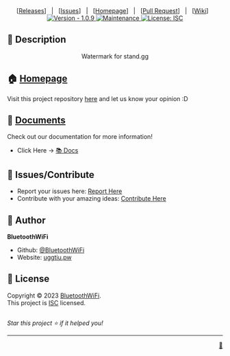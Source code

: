 
<div align="center">
[<a href='https://github.com/IMXNOOBX/readme-generator/releases'>Releases</a>]&nbsp;&nbsp;&nbsp;|&nbsp;&nbsp;&nbsp;[<a href='https://github.com/IMXNOOBX/readme-generator/issues'>Issues</a>]&nbsp;&nbsp;&nbsp;|&nbsp;&nbsp;&nbsp;[<a href='https://github.com/IMXNOOBX/readme-generator#readme'>Homepage</a>]&nbsp;&nbsp;&nbsp;|&nbsp;&nbsp;&nbsp;[<a href='https://github.com/IMXNOOBX/readme-generator/pulls'>Pull Request</a>]&nbsp;&nbsp;&nbsp;|&nbsp;&nbsp;&nbsp;[<a href='https://github.com/IMXNOOBX/readme-generator/wiki'>Wiki</a>]&nbsp;&nbsp;&nbsp;

</div>
<div align="center">
<a href="https://github.com/IMXNOOBX/readme-generator" title="">
<img src="https://img.shields.io/badge/version-1.0.9-blue.svg?style=for-the-badge&logo=appveyor" alt="Version - 1.0.9">
</a>
<a href="https://github.com/IMXNOOBX/readme-generator" title="">
<img src="https://img.shields.io/badge/documentation-yes-brightgreen.svg?style=for-the-badge" alt="Maintenance">
</a>
<a href="https://github.com/IMXNOOBX/readme-generator/LICENSE.md" target="_blank">
<img alt="License: ISC" src="https://img.shields.io/github/license/IMXNOOBX/readme-generator?style=for-the-badge" />
</a>
</div>
        

## 📘 Description
<div align="center">
Watermark for stand.gg
</div>
        
## 🏠 [Homepage](https://github.com/BluetoothWiFi/Stand-watermark#readme)

Visit this project repository [here](https://github.com/BluetoothWiFi/Stand-watermark#readme) and let us know your opinion :D
        
## 🌠 [Documents](https://github.com/BluetoothWiFi/Stand-watermark)

Check out our documentation for more information!
* Click Here -> [📚 Docs](https://github.com/BluetoothWiFi/Stand-watermark) 
        

## 🌟 Issues/Contribute

* Report your issues here: [Report Here](https://github.com/BluetoothWiFi/Stand-watermark/issues)
* Contribute with your amazing ideas: [Contribute Here](https://github.com/BluetoothWiFi/Stand-watermark/pulls)

## 👤 Author

 **BluetoothWiFi**

* Github: [@BluetoothWiFi](https://github.com/BluetoothWiFi)
* Website: [uggtiu.pw](https://uggtiu.pw)

## 📝 License

Copyright © 2023 [BluetoothWiFi](https://github.com/BluetoothWiFi).<br />
This project is [ISC](https://github.com/IMXNOOBX/readme-generator/blob/master/LICENSE) licensed.

## 
_Star this project ⭐️ if it helped you!_

***
<div align="right">
<a href='https://github.com/IMXNOOBX/readme-generator'>💎</a>
</div>


<!-- Made with: https://github.com/IMXNOOBX/readme-generator - ISC - 2022 - IMXNOOBX -->
    
